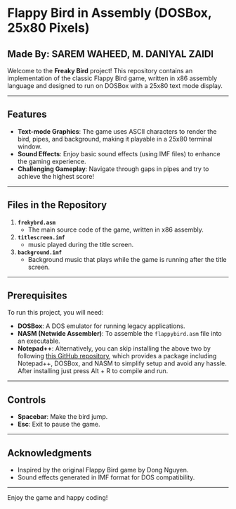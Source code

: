 # Flappy Bird in Assembly (DOSBox, 25x80 Pixels)
## Made By: SAREM WAHEED, M. DANIYAL ZAIDI

Welcome to the **Freaky Bird** project! This repository contains an implementation of the classic Flappy Bird game, written in x86 assembly language and designed to run on DOSBox with a 25x80 text mode display.

---

## Features

- **Text-mode Graphics**: The game uses ASCII characters to render the bird, pipes, and background, making it playable in a 25x80 terminal window.
- **Sound Effects**: Enjoy basic sound effects (using IMF files) to enhance the gaming experience.
- **Challenging Gameplay**: Navigate through gaps in pipes and try to achieve the highest score!

---

## Files in the Repository

1. **`frekybrd.asm`**
   - The main source code of the game, written in x86 assembly.
2. **`titlescreen.imf`**
   - music played during the title screen.
3. **`background.imf`**
   - Background music that plays while the game is running after the title screen.

---

## Prerequisites

To run this project, you will need:

- **DOSBox**: A DOS emulator for running legacy applications.
- **NASM (Netwide Assembler)**: To assemble the `flappybird.asm` file into an executable.
- **Notepad++**: Alternatively, you can skip installing the above two by following [this GitHub repository](https://github.com/ASD0x41/Assembly-Programming-Package), which provides a package including Notepad++, DOSBox, and NASM to simplify setup and avoid any hassle. After installing just press Alt + R to compile and run.

---

## Controls

- **Spacebar**: Make the bird jump.
- **Esc**: Exit to pause the game.

---

## Acknowledgments

- Inspired by the original Flappy Bird game by Dong Nguyen.
- Sound effects generated in IMF format for DOS compatibility.

---

Enjoy the game and happy coding!
